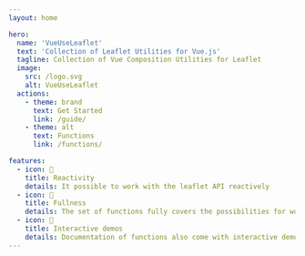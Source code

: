 ```yaml
---
layout: home

hero:
  name: 'VueUseLeaflet'
  text: 'Collection of Leaflet Utilities for Vue.js'
  tagline: Collection of Vue Composition Utilities for Leaflet
  image:
    src: /logo.svg
    alt: VueUseLeaflet
  actions:
    - theme: brand
      text: Get Started
      link: /guide/
    - theme: alt
      text: Functions
      link: /functions/

features:
  - icon: 🧪
    title: Reactivity
    details: It possible to work with the leaflet API reactively
  - icon: 🧳
    title: Fullness
    details: The set of functions fully covers the possibilities for working with the map and more
  - icon: 🎪
    title: Interactive demos
    details: Documentation of functions also come with interactive demos
---
```

